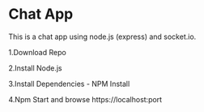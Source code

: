 Chat App
=======
This is a chat app using node.js (express) and socket.io. 

1.Download Repo

2.Install Node.js

3.Install Dependencies - NPM Install 

4.Npm Start and browse https://localhost:port
